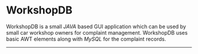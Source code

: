 # WorkshopDB
  WorkshopDB is a small *JAVA* based GUI application which can be used by small car workshop owners for complaint management.
  WorkshopDB uses basic AWT elements along with *MySQL* for the complaint records.
  ***
